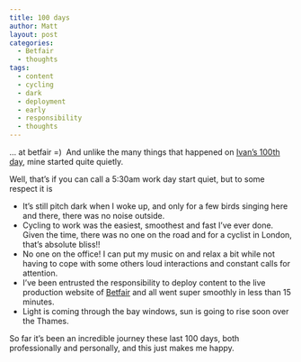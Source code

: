 ```yaml
---
title: 100 days
author: Matt
layout: post
categories:
  - Betfair
  - thoughts
tags:
  - content
  - cycling
  - dark
  - deployment
  - early
  - responsibility
  - thoughts
---
```

&#8230; at betfair =)  And unlike the many things that happened on <a href="http://blog.ivandemarino.me/2011/02/12/11-02-2011---It-happened-today" target="_blank">Ivan&#8217;s 100th day</a>, mine started quite quietly.

Well, that&#8217;s if you can call a 5:30am work day start quiet, but to some respect it is

*   It&#8217;s still pitch dark when I woke up, and only for a few birds singing here and there, there was no noise outside.
*   Cycling to work was the easiest, smoothest and fast I&#8217;ve ever done. Given the time, there was no one on the road and for a cyclist in London, that&#8217;s absolute bliss!!
*   No one on the office! I can put my music on and relax a bit while not having to cope with some others loud interactions and constant calls for attention.
*   I&#8217;ve been entrusted the responsibility to deploy content to the live production website of <a href="http://betfair.com" target="_blank">Betfair</a> and all went super smoothly in less than 15 minutes.
*   Light is coming through the bay windows, sun is going to rise soon over the Thames.

So far it&#8217;s been an incredible journey these last 100 days, both professionally and personally, and this just makes me happy.